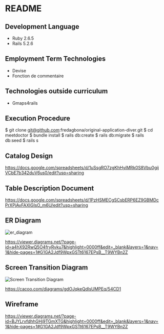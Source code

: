 # README

## Development Language

* Ruby 2.6.5
* Rails 5.2.6

## Employment Term Technologies

* Devise
* Fonction de commentaire

## Technologies outside curriculum

* Gmaps4rails

## Execution Procedure

$ git clone git@github.com:fredagbona/original-application-diver.git
$ cd meetdoctor
$ bundle install
$ rails db:create
$ rails db:migrate
$ rails db:seed
$ rails s



## Catalog Design

<https://docs.google.com/spreadsheets/d/1uSsgRO7zgKhHyiMRk0S8Vbu0gijVCbE7b342duV6us0/edit?usp=sharing>

## Table Description Document

<https://docs.google.com/spreadsheets/d/1PzHSMECgSCsbERP6EZ9GBMDcPrXPjAvFAXIGIsO_m6U/edit?usp=sharing>

## ER Diagram

![er_diagram](https://user-images.githubusercontent.com/67292489/137015450-26b7720f-52ef-4ecc-9065-14d4bb11e46c.png)


<https://viewer.diagrams.net/?page-id=a4hX92RwQ5O4fryRvku7&highlight=0000ff&edit=_blank&layers=1&nav=1&hide-pages=1#G1GA2Jdf9WpxGSTt6167EPsB__T9WYBn2Z>

## Screen Transition Diagram

![Screen Transition Diagram](https://cacoo.com/diagrams/gdOJqkeQdlsUMPEq-54CD1.png)

<https://cacoo.com/diagrams/gdOJqkeQdlsUMPEq/54CD1>

## Wireframe

<https://viewer.diagrams.net/?page-id=BJYLrvfdhhGHj9TGmXTG&highlight=0000ff&edit=_blank&layers=1&nav=1&hide-pages=1#G1GA2Jdf9WpxGSTt6167EPsB__T9WYBn2Z>